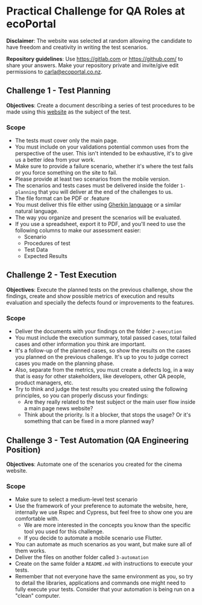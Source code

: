# Practical Challenge for QA Roles at ecoPortal

**Disclaimer**: The website was selected at random allowing the candidate to have freedom and creativity in writing the test scenarios.

**Repository guidelines**: Use https://gitlab.com or https://github.com/ to share your answers. Make your repository private and invite/give edit permissions to carla@ecoportal.co.nz.

## Challenge 1 - Test Planning

**Objectives**: Create a document describing a series of test procedures to be made using this [website](https://www.hoyts.co.nz/) as the subject of the test.

### Scope

- The tests must cover only the main page.
- You must include on your validations potential common uses from the perspective of the user. This isn't intended to be exhaustive, it's to give us a better idea from your work.
- Make sure to provide a failure scenario, whether it's where the test fails or you force something on the site to fail.
- Please provide at least two scenarios from the mobile version.
- The scenarios and tests cases must be delivered inside the folder `1-planning` that you will deliver at the end of the challenges to us.
- The file format can be PDF or .feature
- You must deliver this file either using [Gherkin language](https://cucumber.io/docs/gherkin/reference/) or a similar natural language.
- The way you organize and present the scenarios will be evaluated.
- If you use a spreadsheet, export it to PDF, and you'll need to use the following columns to make our assessment easier:
	- Scenario
	- Procedures of test
	- Test Data
	- Expected Results

## Challenge 2 - Test Execution

**Objectives**: Execute the planned tests on the previous challenge, show the findings, create and show possible metrics of execution and results evaluation and specially the defects found or improvements to the features.

### Scope

- Deliver the documents with your findings on the folder `2-execution`
- You must include the execution summary, total passed cases, total failed cases and other information you think are important.
- It's a follow-up of the planned cases, so show the results on the cases you planned on the previous challenge. It's up to you to judge correct cases you made on the planning phase.
- Also, separate from the metrics, you must create a defects log, in a way that is easy for other stakeholders, like developers, other QA people, product managers, etc.
- Try to think and judge the test results you created using the following principles, so you can properly discuss your findings:
	- Are they really related to the test subject or the main user flow inside a main page news website?
	- Think about the priority. Is it a blocker, that stops the usage? Or it's something that can be fixed in a more planned way?

## Challenge 3 - Test Automation (QA Engineering Position)

**Objectives**: Automate one of the scenarios you created for the cinema website.

### Scope

- Make sure to select a medium-level test scenario
- Use the framework of your preference to automate the website, here, internally we use Rspec and Cypress, but feel free to show one you are comfortable with.
	- We are more interested in the concepts you know than the specific tool you used for this challenge.
	- If you decide to automate a mobile scenario use Flutter.
- You can automate as much scenarios as you want, but make sure all of them works.
- Deliver the files on another folder called `3-automation`
- Create on the same folder a `README.md` with instructions to execute your tests.
- Remember that not everyone have the same environment as you, so try to detail the libraries, applications and commands one might need to fully execute your tests. Consider that your automation is being run on a "clean" computer.
